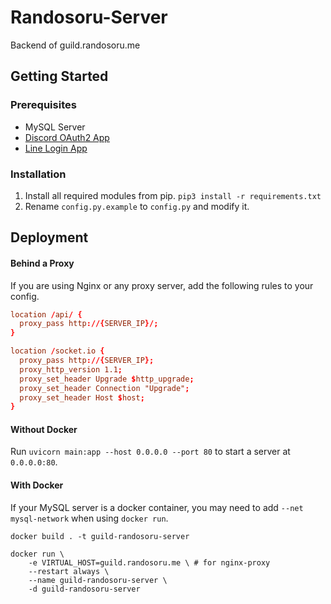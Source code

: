 # Randosoru-Server

Backend of guild.randosoru.me


## Getting Started

### Prerequisites

* MySQL Server
* [Discord OAuth2 App](https://discord.com/developers/applications)
* [Line Login App](https://developers.line.biz/en/)

### Installation

1. Install all required modules from pip. `pip3 install -r requirements.txt`
2. Rename `config.py.example` to `config.py` and modify it.


## Deployment

#### Behind a Proxy

If you are using Nginx or any proxy server, add the following rules to your config.

```conf
location /api/ {
  proxy_pass http://{SERVER_IP}/;
}

location /socket.io {
  proxy_pass http://{SERVER_IP};
  proxy_http_version 1.1;
  proxy_set_header Upgrade $http_upgrade;
  proxy_set_header Connection "Upgrade";
  proxy_set_header Host $host;
}
```

#### Without Docker

Run `uvicorn main:app --host 0.0.0.0 --port 80` to start a server at `0.0.0.0:80`.

#### With Docker

If your MySQL server is a docker container, you may need to add `--net mysql-network` when using `docker run`.

```
docker build . -t guild-randosoru-server

docker run \
    -e VIRTUAL_HOST=guild.randosoru.me \ # for nginx-proxy
    --restart always \
    --name guild-randosoru-server \
    -d guild-randosoru-server
```